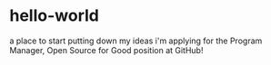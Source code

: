 # hello-world
a place to start putting down my ideas
i'm applying for the Program Manager, Open Source for Good position at GitHub!

